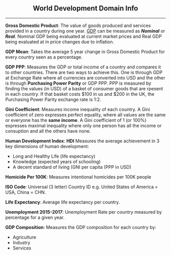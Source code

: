 
## <center> World Development Domain Info </center>
<hr>

<strong>Gross Domestic Product</strong>: The value of goods produced and services provided in a country during one year. [GDP](https://en.wikipedia.org/wiki/Gross_domestic_product) can be measured as ***Nominal*** or ***Real***. Nominal GDP being evaluated at current market prices and Real GDP being evaluated at in price changes due to inflation. 

<strong>GDP Mean</strong>: Takes the average 5 year change in Gross Domestic Product for every country seen as a percentage.

<strong>GDP PPP</strong>: Measures the GDP or total income of a country and compares it to other countries. There are two ways to achieve this. One is through GDP at Exchange Rate where all currencies are converted into USD and the other is through <strong>Purchasing Power Parity</strong> or GDP PPP.
PPP is measured by finding the values (in USD) of a basket of consumer goods that are rpesent in each country. If that basket costs $100 in us and $200 in the UK, the Purchasing Power Parity exchange rate is 1:2.

**Gini Coefficient**: Measures income inequality of each country. A Gini coefficient of zero expresses perfect equality, where all values are the same or everyone has the **same income**.  A Gini coefficient of 1 (or 100%) expresses maximal inequality where only one person has all the income or consuption and all the others have none.

**Human Development Index**: **HDI** Measures the average achievement in 3 key dimensions of human development:
* Long and Healthy Life (life expectancy)
* Knowledge (expected years of schooling)
* A decent standard of living (GNI per capita (PPP in USD)

**Homicide Per 100K**: Measures intentional homicides per 100K people

**ISO Code**: Universal (3 letter) Country ID e.g. United States of America = USA, China = CHN.

**Life Expectancy**: Average life expectancy per country. 

**Unemployment 2015-2017**: Unemployment Rate per country measured by percentage for a given year. 

**GDP Composition**: Measures the GDP composition for each country by:
* Agriculture
* Industry
* Services



```python

```
